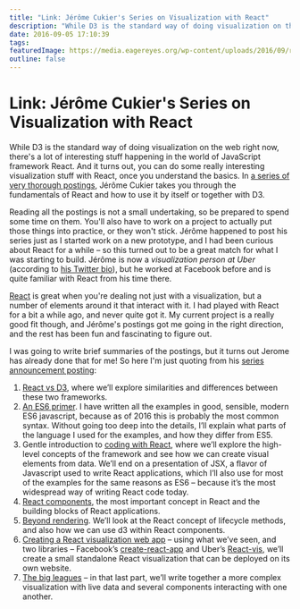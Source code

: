 ```yaml
---
title: "Link: Jérôme Cukier's Series on Visualization with React"
description: "While D3 is the standard way of doing visualization on the web right now, there's a lot of interesting stuff happening in the world of JavaScript framework React. And it turns out, you can do some really interesting visualization stuff with React, once you understand the basics. In a series of very thorough postings, Jérôme Cukier takes you through the fundamentals of React and how to use it by itself or together with D3."
date: 2016-09-05 17:10:39
tags: 
featuredImage: https://media.eagereyes.org/wp-content/uploads/2016/09/react-teaser.png
outline: false
---
```


# Link: Jérôme Cukier's Series on Visualization with React

While D3 is the standard way of doing visualization on the web right now, there's a lot of interesting stuff happening in the world of JavaScript framework React. And it turns out, you can do some really interesting visualization stuff with React, once you understand the basics. In <a href="http://www.jeromecukier.net/blog/2016/08/09/visualization-with-react/">a series of very thorough postings</a>, Jérôme Cukier takes you through the fundamentals of React and how to use it by itself or together with D3.

Reading all the postings is not a small undertaking, so be prepared to spend some time on them. You'll also have to work on a project to actually put those things into practice, or they won't stick. Jérôme happened to post his series just as I started work on a new prototype, and I had been curious about React for a while – so this turned out to be a great match for what I was starting to build. Jérôme is now a <em>visualization person at Uber</em> (according to <a href="https://twitter.com/jcukier">his Twitter bio</a>), but he worked at Facebook before and is quite familiar with React from his time there.

<a href="https://facebook.github.io/react/">React</a> is great when you're dealing not just with a visualization, but a number of elements around it that interact with it. I had played with React for a bit a while ago, and never quite got it. My current project is a really good fit though, and Jérôme's postings got me going in the right direction, and the rest has been fun and fascinating to figure out.

I was going to write brief summaries of the postings, but it turns out Jerome has already done that for me! So here I'm just quoting from his <a href="http://www.jeromecukier.net/blog/2016/08/09/visualization-with-react/">series announcement posting</a>:

<ol>
    <li><a href="http://www.jeromecukier.net/blog/2016/08/09/d3-and-react-similarities-and-differences/">React vs D3</a>, where we’ll explore similarities and differences between these two frameworks.</li>
    <li><a href="http://wp.me/po630-rX">An ES6 primer</a>. I have written all the examples in good, sensible, modern ES6 javascript, because as of 2016 this is probably the most common syntax. Without going too deep into the details, I’ll explain what parts of the language I used for the examples, and how they differ from ES5.</li>
    <li>Gentle introduction to <a href="http://wp.me/po630-s3">coding with React</a>, where we’ll explore the high-level concepts of the framework and see how we can create visual elements from data. We’ll end on a presentation of JSX, a flavor of Javascript used to write React applications, which I’ll also use for most of the examples for the same reasons as ES6 – because it’s the most widespread way of writing React code today.</li>
    <li><a href="http://wp.me/po630-sg">React components</a>, the most important concept in React and the building blocks of React applications.</li>
    <li><a href="http://wp.me/po630-sm">Beyond rendering</a>. We’ll look at the React concept of lifecycle methods, and also how we can use d3 within React components.</li>
    <li><a href="http://wp.me/po630-st">Creating a React visualization web app</a> – using what we’ve seen, and two libraries – Facebook’s <a href="https://github.com/facebookincubator/create-react-app">create-react-app</a> and Uber’s <a href="https://github.com/uber/react-vis/">React-vis</a>, we’ll create a small standalone React visualization that can be deployed on its own website.</li>
    <li><a href="http://wp.me/po630-st">The big leagues</a> – in that last part, we’ll write together a more complex visualization with live data and several components interacting with one another.</li>
</ol>


<PostedBy />


